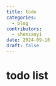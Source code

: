 ```yaml
---
title: todo
categories:
  - blog
contributors:
  - shenzaoyi
date: 2024-09-16
draft: false
---
```

# todo list
